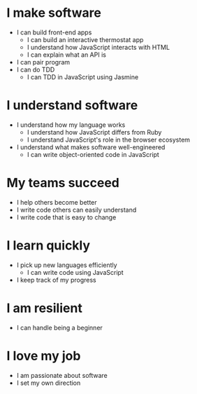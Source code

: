 # I make software
  - I can build front-end apps
    - I can build an interactive thermostat app
    - I understand how JavaScript interacts with HTML
    - I can explain what an API is
  - I can pair program
  - I can do TDD
    - I can TDD in JavaScript using Jasmine

# I understand software
  - I understand how my language works
    - I understand how JavaScript differs from Ruby
    - I understand JavaScript's role in the browser ecosystem
  - I understand what makes software well-engineered
    - I can write object-oriented code in JavaScript

# My teams succeed
  - I help others become better
  - I write code others can easily understand
  - I write code that is easy to change

# I learn quickly
  - I pick up new languages efficiently
    - I can write code using JavaScript
  - I keep track of my progress

# I am resilient
  - I can handle being a beginner

# I love my job
  - I am passionate about software
  - I set my own direction
